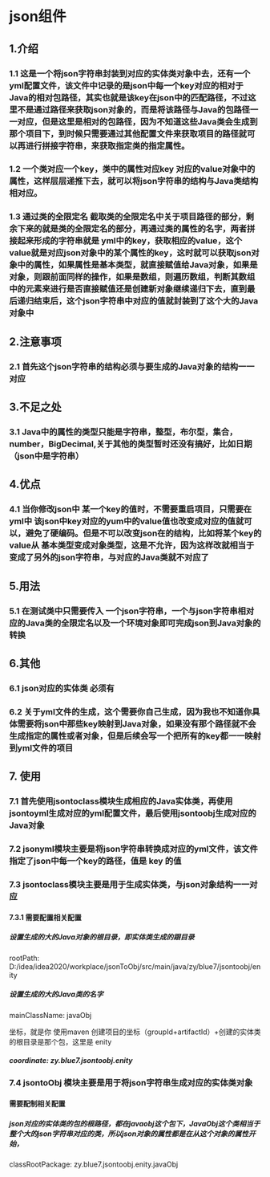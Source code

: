 
# json组件
## 1.介绍
### 1.1 这是一个将json字符串封装到对应的实体类对象中去，还有一个yml配置文件，该文件中记录的是json中每一个key对应的相对于Java的相对包路径，其实也就是该key在json中的匹配路径，不过这里不是通过路径来获取json对象的，而是将该路径与Java的包路径一一对应，但是这里是相对的包路径，因为不知道这些Java类会生成到那个项目下，到时候只需要通过其他配置文件来获取项目的路径就可以再进行拼接字符串，来获取指定类的指定属性。
### 1.2 一个类对应一个key，类中的属性对应key 对应的value对象中的属性，这样层层递推下去，就可以将json字符串的结构与Java类结构相对应。
### 1.3 通过类的全限定名  截取类的全限定名中关于项目路径的部分，剩余下来的就是类的全限定名的部分，再通过类的属性的名字，两者拼接起来形成的字符串就是 yml中的key，获取相应的value，这个value就是对应json对象中的某个属性的key，这时就可以获取json对象中的属性，如果属性是基本类型，就直接赋值给Java对象，如果是对象，则跟前面同样的操作，如果是数组，则遍历数组，判断其数组中的元素来进行是否直接赋值还是创建新对象继续递归下去，直到最后递归结束后，这个json字符串中对应的值就封装到了这个大的Java对象中


## 2.注意事项
### 2.1 首先这个json字符串的结构必须与要生成的Java对象的结构一一对应






## 3.不足之处
### 3.1 Java中的属性的类型只能是字符串，整型，布尔型，集合，number，BigDecimal,关于其他的类型暂时还没有搞好，比如日期（json中是字符串）


## 4.优点
### 4.1 当你修改json中 某一个key的值时，不需要重启项目，只需要在yml中 该json中key对应的yum中的value值也改变成对应的值就可以，避免了硬编码。但是不可以改变json在的结构，比如将某个key的value从 基本类型变成对象类型，这是不允许，因为这样改就相当于变成了另外的json字符串，与对应的Java类就不对应了


## 5.用法
### 5.1 在测试类中只需要传入 一个json字符串，一个与json字符串相对应的Java类的全限定名以及一个环境对象即可完成json到Java对象的转换



## 6.其他
### 6.1 json对应的实体类 必须有
### 6.2 关于yml文件的生成，这个需要你自己生成，因为我也不知道你具体需要将json中那些key映射到Java对象，如果没有那个路径就不会生成指定的属性或者对象，但是后续会写一个把所有的key都一一映射到yml文件的项目



## 7. 使用
### 7.1 首先使用jsontoclass模块生成相应的Java实体类，再使用jsontoyml生成对应的yml配置文件，最后使用jsontoobj生成对应的Java对象
### 7.2 jsonyml模块主要是将json字符串转换成对应的yml文件，该文件指定了json中每一个key的路径，值是 key 的值
### 7.3 jsontoclass模块主要是用于生成实体类，与json对象结构一一对应
#### 7.3.1 需要配置相关配置
##### 设置生成的大的Java对象的根目录，即实体类生成的跟目录
rootPath: D:/idea/idea2020/workplace/jsonToObj/src/main/java/zy/blue7/jsontoobj/enity

##### 设置生成的大的Java类的名字
mainClassName: javaObj

坐标，就是你 使用maven 创建项目的坐标（groupId+artifactId）+创建的实体类的根目录是那个包，这里是 enity
##### coordinate: zy.blue7.jsontoobj.enity
### 7.4 jsontoObj 模块主要是用于将json字符串生成对应的实体类对象
#### 需要配制相关配置
##### json对应的实体类的包的根路径，都在javaobj这个包下，JavaObj这个类相当于整个大的json字符串对应的类，所以json对象的属性都是在从这个对象的属性开始，
classRootPackage: zy.blue7.jsontoobj.enity.javaObj